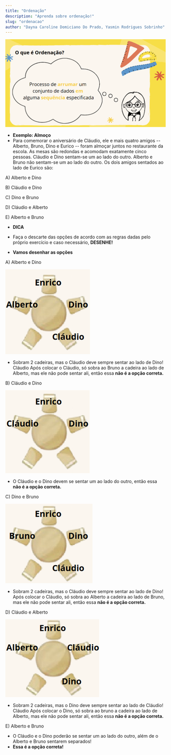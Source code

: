 ```yaml
---
title: "Ordenação"
description: "Aprenda sobre ordenação!"
slug: "ordenacao"
author: "Dayna Caroline Domiciano Do Prado, Yasmin Rodrigues Sobrinho"
---
```

![img1](img1.png)

- **Exemplo: Almoço**
- Para comemorar o aniversário de Cláudio, ele e mais quatro amigos -- Alberto, Bruno, Dino e Eurico -- foram almoçar juntos no restaurante da escola. As mesas são redondas e acomodam exatamente cinco pessoas. Cláudio e Dino sentam-se um ao lado do outro. Alberto e Bruno não sentam-se um ao lado do outro. Os dois amigos sentados ao lado de Eurico são:

A) Alberto e Dino

B) Cláudio e Dino

C) Dino e Bruno

D) Cláudio e Alberto

E) Alberto e Bruno

- **DICA**
- Faça o descarte das opções de acordo com as regras dadas pelo próprio exercício e caso necessário, **DESENHE!**

- **Vamos desenhar as opções**

A) Alberto e Dino

![img2](img2.png)

- Sobram 2 cadeiras, mas o Cláudio deve sempre sentar ao lado de Dino! Cláudio Após colocar o Cláudio, só sobra ao Bruno a cadeira ao lado de Alberto, mas ele não pode sentar ali, então essa **não é a opção correta.**

B) Cláudio e Dino

![img3](img3.png)

- O Cláudio e o Dino devem se sentar um ao lado do outro, então essa **não é a opção correta.**

C) Dino e Bruno

![img4](img4.png)

- Sobram 2 cadeiras, mas o Cláudio deve sempre sentar ao lado de Dino! Após colocar o Cláudio, só sobra ao Alberto a cadeira ao lado de Bruno, mas ele não pode sentar ali, então essa **não é a opção correta.**

D) Cláudio e Alberto

![img5](img5.png)

- Sobram 2 cadeiras, mas o Dino deve sempre sentar ao lado de Cláudio! Cláudio Após colocar o Dino, só sobra ao bruno a cadeira ao lado de Alberto, mas ele não pode sentar ali, então essa **não é a opção correta.**

E) Alberto e Bruno

- O Cláudio e o Dino poderão se sentar um ao lado do outro, além de o Alberto e Bruno sentarem separados!
- **Essa é a opção correta!**
